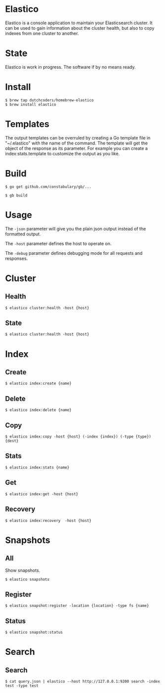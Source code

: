 # Elastico

Elastico is a console application to maintain your Elasticsearch cluster. It can be used to gain information about the cluster health, but also to copy indexes from one cluster to another.

# State

Elastico is work in progress. The software if by no means ready.

# Install
```
$ brew tap dutchcoders/homebrew-elastico
$ brew install elastico
```

# Templates

The output templates can be overruled by creating a Go template file in "~/.elastico" with the name of the command. The template will get the object of the response as its parameter. For example you can create a index:stats.template to customize the output as you like.

# Build
```
$ go get github.com/constabulary/gb/...

$ gb build
```

# Usage

The `-json` parameter will give you the plain json output instead of the formatted output.

The `-host` parameter defines the host to operate on.

The `-debug` parameter defines debugging mode for all requests and responses.

# Cluster
## Health
``` 
$ elastico cluster:health -host {host} 
```

## State
``` 
$ elastico cluster:health -host {host} 
```

# Index
## Create
```
$ elastico index:create {name}
```

## Delete
```
$ elastico index:delete {name}
```

## Copy
```
$ elastico index:copy -host {host} (-index {index}) (-type {type}) {dest}
```

## Stats
```
$ elastico index:stats {name}
```

## Get
```
$ elastico index:get -host {host} 
```

## Recovery
```
$ elastico index:recovery  -host {host} 
```

# Snapshots

## All
Show snapshots.

```
$ elastico snapshots
```

## Register
```
$ elastico snapshot:register -location {location} -type fs {name}
```

## Status
```
$ elastico snapshot:status
```

# Search
## Search
```
$ cat query.json | elastico --host http://127.0.0.1:9200 search -index test -type test 
```

